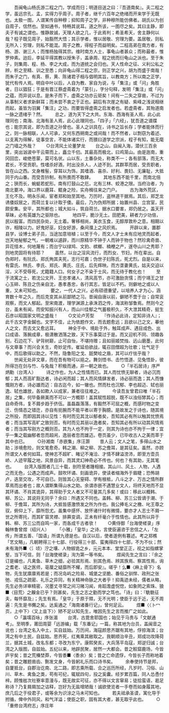 <!-- { "loadSidebar": true } -->
　　吾闽龟山杨氏游二程之门，学成而归；明道目送之曰：『吾道南矣』。夫二程之学，虽远宗孔、孟，实得力乎周子。周子者，继千六百年之绝绪而开来学于无既也。太极一图，人谓某传自种穆；抑知周子之学，非种穆所能仿佛者。胡氏以为创自周子，信然也。至如通书，特畅其说耳。道之所该，一图尽之矣。其曰主静，即夫子有诚之谓也。惟静故诚，天理人欲之几，于此焉判；希圣希天，舍主静何以哉？程子既见周子，始豁然大悟；其示学者，惟以居敬、穷理为要。盖居敬，则私无所入；穷理，则私不能混。周子之教，得程子而益明矣。二程高弟在南方者，有杨、游、谢三人；而惟杨独得其宗。维时南方人士，事龟山者甚众；而称最者，惟罗仲素。迨后，李延平得其教以授朱子，盖承周、程之统而衍龟山之派也。至于朱子，则集周、程、杨、李之大成，而为道统之会归也。天人性命之征、义利公私之辨，析之至精、训之至悉；向非龟山得二程之宗，则正学之兴，胡为而盛于南哉！而朱子之门，有真、蔡，黄、陈诸君子相与倡明其旨，以教南方；所以南之正学，犹代有传人焉。明自中叶以后，人自为教、家自为说，与「集注」或「问」角胜者，日以猖狂；于是有晋江蔡虚斋着为「蒙引」，字分句释，发明「集注」或「问」之蕴，而异说以息。是朱子而下，虚斋之功亦云钜矣！间有一二失之穿凿，不过为从事制义者求新鲜耳；而未尝不衷之于正也。嗣后有次崖之有疑、紫峰之浅说相继而起，虽皆为羽翼「集注」之功，而要皆得虚斋之启发者也。若虚斋者，其殆道南一脉之遗绪乎？然。
　　总之，道为天下之大共。东海、西海有圣人焉，此心此理同也；南海、北海有圣人焉，此心此理同也。「四子」「六经」，犹吾道之谱牒也；能宗其说，即为吾道之孙曾也。圣人之训具在，诗书之旨长存；学者能体而行之，则一脉相联，人人可承，又何东西朔南之或间哉！而不然者，以剽窃为着述、以支离为得解，徒事空言，不能体诸实行，而猥曰道学之宗派，程子有知，能无麾之门墙之外哉？
　　○台湾风土论董梦龙
　　台之山，自闽入海，潜伏三百余里，突出汹波中干云霄而上，矗立千仞。其最高而极北，曰鸡笼山。由是迤南，重冈回峦，峻绝苍蒙，莫可名状。山以东，土番杂处，称类不一；各有部落，而无大君长，不受贡职。性嗜杀好酒，时出没杀人，人迹不到。其群萃而居，受贡职者，皆在山之西。文身椎髻，穿耳以为饰。其嗜酒、喜杀、好利、畏妇、无廉耻，大抵同于内山番。而受吾钤制，有所畏而不敢肆。
　　其地东西不能千里，而南北倍之；狭而长，蜿蜓若蛇形。南有打鼓山之厄，北有三林、蛟港之限。当府治者，为南北要冲。海口界以鹿耳、鲲身之险，实舟楫往来之门户。
　　古为海外荒区，王化不及。明永乐闻，宦者郑和始至其地。万历时，盗林道干据焉。其后，郑芝龙诱倭奴居之，而荷兰复以计取于倭。最后，乃为伪郑所据；始置州县、立宫室，民颇安集。安平，其所都也；城大如斗，筑自荷兰。据水口要害，郑仍居之。盖天开草昧，必有英雄为之驱除也。
　　地四平，脆沙无土。田肥美，耕者力少功倍，民以殷富。而四民杂处，无土着。奢移相尚，美衣玉食，无醇厚敦朴之意。相期以诈，相陵以力。好鬼好巫，妇女好游，桑间濮上之风炽焉。
　　开辟以来，置郡县学，设博士弟子员，当途加意培植；以至于今，而文人才士未有应地灵而起者，岂天地秘郁之气，一朝难以遽辟，而川原精华不钟于人而钟于物也？然珍禽奇兽、异花怪木，何地蔑有；而台宁以绿鸠、文豹、槟榔、楠楩之产，遂夺山川之秀耶？则地灵固将有待耶？
　　虽然，以台之淫风流行，而烈女、节妇，所在辈出。自伪郑时，有阮氏、郑氏殉其夫死，志行可嘉；伪世子妇陈氏，死尤烈。自是以来，有雷氏、林氏、李氏、郑氏、黄氏、庄氏，后先辉映。而方垄妻黄氏，姑夫交迫以淫，义不受辱死，尤籍籍人口。何女子之不染于士风，而无待于教化也！
　　至于流寓之士，若沈公文开、王忠孝诸人，清风高节，亦可激励贪懦；而宁靖王之甘心玉碎、陈丑之伤亲自沈，愚孝愚忠，各行其志，皆足以不朽。则僻地之或以人重，又未可知也。
　　要之，一代人之兴，必有硕德重望，以培养人才为心，涵育数十年之久，而后克变其从前鄙陋之习。昔闽自唐以前，僻陋不啻于台；自常衮观察，而文人郁起。至宋南渡，理学渊源上承洙泗之传，海滨称邹鲁焉。然则今之台，虽未有闻，而安知振兴有人，而山川佳郁之气蓄极积久，不大泄其精奇，挺生石彦以昭国家文明之盛哉！
　　○文论卢芳型
　　『作诗必此诗，定知非诗人』；此千古文字金鍼也。文字不佳，止为依题作文，而去题愈远；且欲以己之文，摹他人之文，而去文又愈远耳。
　　神全于中、境赴于外，触耳成声、遇目成色、出口成语、落腕成章，极潇散洒落之致，天下乐事莫过于是。而又迎机不同、领趣各别，石边花下、驴背树巅，止可自怡，不堪持赠；且如丽姬焚烛、远山磨墨，此何与文章事？而兴会关生，奇妙足传。崔延伯欲战，辄召田僧超为壮歌；壮气足于中，而后歌得以助之。不然，隐鲁阳之戈、舐樊哙之盾，其可以疗怯乎哉？
　　世闻无处非文章，而在吾有物可以挹之。舞剑悟书、击竹悟道、见兔悟卦，彼所得岂在剑与竹、与兔哉？积极而通，非一朝之故也。
　　○「半石居诗」序严炳勳（台湾人）
　　诗之作也，为人之性情而已。其人而忧愤无聊者，诗必沉而郁；其人而高旷豁达者，诗必闲而超；其人而风情肆发者，诗必丽而逸；其人而慷慨刚方者，诗必雄而迈：自古迄今，如一辙也。然而杜也沉郁、李也超迈、轼也丽逸、轼也雄放，各如欺人以成家，兼者往往难之。
　　今读吾友曾君曰唯「半石居」之集，何毕备厥美而不可以一方概耶！盖其赋性超脱，既不以浊俗棼其心；而自命奇伟，复不屑步趋于侪伍。虽磊磊落落，有毅然不可屈之概，而感时物之变迁、伤情态之错迕，亦自有扼腕而不能平者以寄于胸臆。是故发之于诗也，随其境之所投，而即因其诗以见性：有时而见其沈以郁者矣，吾知其必有所以触其忧愤焉者；而当其写高旷之致则否。有时而见其丽以逸者矣，吾知其必有所以动其风情焉者；而当其写刚方之概则否。其为人也不拘于一定，则其为诗也亦不拘于一律；宜乎一集之载幽郁者忽而超闲，逸丽者忽而雄迈。卷页虽少，已毕收古人之美而萃于其中也已。
　　○孙湘南「赤嵌集」序汪灏
　　昔人云；文人之笔，多得山水之助；涉境愈险，则文笔愈奇。韩之潮、柳之柳、苏之儋耳，是其征矣。虽然，亦顾所谓文人者何如耳。使神志不超旷、睹记不淹洽、才情不肆溢滂沛，即至方壶员峤、人迹罕履之地，风景自异，而其灵幻神奇必不传也。何也？有其助，无其笔也。
　　台湾入版图者几三十载，剖符至者踵相接。其山川、风土、人物，人遇之而无色，公遇之而成声。鼓吹环谲、刻画诡异，使读者缩海外于眉睫；恐怖胡卢，迭至交攻，不可自已。则皆其心无窒碍、学有根柢，八斗之才、万古之情所群萃焉而出者也；故人谓斯集得山水之助。余谓赤嵌不遇慧业文人，将终天地而不显其环谲、不肖其诡异，其得助于文人者又不可量其几多矣！或曰：移此以概韩、柳、苏公，其说将无同乎？余曰：所遇又不同也。盖韩、柳、苏三公皆谪于潮、于柳、于儋耳，其所为诗，大抵皆感激愤发之所为作也。我公捧毛义之檄、叱王尊之驭，俯仰上下，靡所怨尤。虽集中感怀、放怀诸什时有微情，要亦才人志士不屑一世之所寄托，而其旷窅灵襟、排奡变调，正未有纤毫介于性情也。此其所以异于韩、柳、苏三公而自鸣一家，而各成千古者欤！
　　○黄侍御「台海使槎录」序翰林鲁曾煜（绍兴人）
　　「小雅」「皇华」之诗，言使臣遍咨于忠信之人，「左传」所谓五善、「国语」所谓九德是也。自汉以后，使者遂例有篹述。考之郑樵「艺文略」，凡朝聘得三十七部、行役得三十部、蛮夷得四十七部，不为不伙；然未有海外■〈氵顷〉泞之壤、人物俶诡之乡，元元本本、堂堂正正，视之如指螺掌壑，当下可信，则「台海使槎录」洵为第一等书矣。
　　煜闻先生之言曰：『余之订是编也，凡禽鱼、草木之细，必验其形焉、别其色焉、辨其族焉、察其性焉，询之耆老、诘之医师，亳厘之疑靡所不耀，而后即安』。嗟乎！么■〈麻上骨下〉名物，先生犹廪廪焉若是；而况岛屿之险易、城堡之坚脆、番俗之驯悍、政刑之张弛、戎伍之疏密、礼乐之异同，有关精神命脉之大者乎！抑禹迹未经，儒者从略，先生必务详审精密，况墨丈寻常之间习赌习闻，肯蹈澹虚怳惚，如象罔之索珠、狼■〈目荒〉之齅金已乎？则甚矣，先生之志之勤而学之笃也。「诗」曰：『駪駪征夫，每怀靡及』；先生有焉。「皇华」于原于隰，无不光明；使臣于远于近，无不周遍：先生是书儩之矣。达奚通之「海南诸番行记」，曾何足云。
　　煜■〈〈卜冖页，上中下〉〈又上韭下〉〉陋不足以知先生，唯因先生之言而推广之如此。
　　○「瀛壖百咏」序张湄
　　台湾，古毘舍耶国也；始见于马贵与「文献通考」。至明季，莆田周婴「远游编」载「东番记」一篇，称其地为台员，盖闽音之讹也；台湾之名入中土，实自兹始。万历间，海寇颜思齐踞有其地，俘掠海滨；台湾之有中土民，自兹始。思齐死，红夷乘其敝取之。我朝顺治辛丑，郑成功攻降荷兰，据其土城，改名东都；寻改为东宁。康熙癸亥，大兵荡平岛寇，郑逆归诚；台湾之入版图，自兹始。五纪以来，地辟民聚，居然一大都会。昔之鲛窟鹿场，今皆庐宇矣；昔之荒榛埜莽，今皆黍■〈黍余〉矣；昔之亡命遗俘，今皆长子而称地着矣；昔之雕题凿齿、劗发文身，今皆躬礼乐而口诗书矣。
　　余奉使持节是邦，自厦抵台，自郡治讫南、北二路，即志乘所载、合之巡历所经，凡岁时、习俗、山川、草木、禽鱼之类，苟有可纪，辄赋四句，投之奚囊。经岁累百篇，同人怂恿付梓。顾惟舷次社寮率意漫与，既无故实可征，亦不得以文言窜易；徒拾蛮语，曷足称诗？乃复屑屑加之诂释，岂好为无盐增陋哉！诚欲使览者一手卷而如身履其地，庶几后之于役君子，或等余为识涂之马未可知也。
　　若夫祗承圣谟，寓化导于拊循，俾中外同风，和气洋溢；使臣之职，固有其大者，甚无取乎此也。
　　○「重修台湾府志」序庄年
